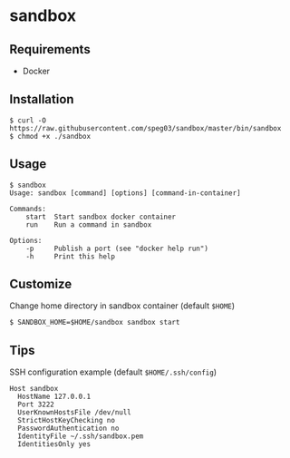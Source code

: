 sandbox
=======

Requirements
------------

* Docker

Installation
------------

```
$ curl -O https://raw.githubusercontent.com/speg03/sandbox/master/bin/sandbox
$ chmod +x ./sandbox
```

Usage
-----

```
$ sandbox
Usage: sandbox [command] [options] [command-in-container]

Commands:
    start  Start sandbox docker container
    run    Run a command in sandbox

Options:
    -p     Publish a port (see "docker help run")
    -h     Print this help
```

Customize
---------

Change home directory in sandbox container (default `$HOME`)

```
$ SANDBOX_HOME=$HOME/sandbox sandbox start
```

Tips
----

SSH configuration example (default `$HOME/.ssh/config`)

```
Host sandbox
  HostName 127.0.0.1
  Port 3222
  UserKnownHostsFile /dev/null
  StrictHostKeyChecking no
  PasswordAuthentication no
  IdentityFile ~/.ssh/sandbox.pem
  IdentitiesOnly yes
```
